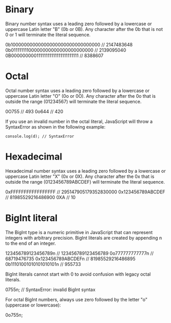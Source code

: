 # Binary
Binary number syntax uses a leading zero followed by a lowercase or uppercase Latin letter "B" (0b or 0B). Any character after the 0b that is not 0 or 1 will terminate the literal sequence.

0b10000000000000000000000000000000 // 2147483648
0b01111111100000000000000000000000 // 2139095040
0B00000000011111111111111111111111 // 8388607

# Octal
Octal number syntax uses a leading zero followed by a lowercase or uppercase Latin letter "O" (0o or 0O). Any character after the 0o that is outside the range (01234567) will terminate the literal sequence.

0O755 // 493
0o644 // 420

If you use an invalid number in the octal literal, JavaScript will throw a SyntaxError as shown in the following example:

```let d = 0o58;
console.log(d); // SyntaxError
```

# Hexadecimal
Hexadecimal number syntax uses a leading zero followed by a lowercase or uppercase Latin letter "X" (0x or 0X). Any character after the 0x that is outside the range (0123456789ABCDEF) will terminate the literal sequence.

0xFFFFFFFFFFFFFFFFF // 295147905179352830000
0x123456789ABCDEF   // 81985529216486900
0XA                 // 10

# BigInt literal
The BigInt type is a numeric primitive in JavaScript that can represent integers with arbitrary precision. BigInt literals are created by appending n to the end of an integer.

123456789123456789n     // 123456789123456789
0o777777777777n         // 68719476735
0x123456789ABCDEFn      // 81985529216486895
0b11101001010101010101n // 955733

BigInt literals cannot start with 0 to avoid confusion with legacy octal literals.

0755n; // SyntaxError: invalid BigInt syntax

For octal BigInt numbers, always use zero followed by the letter "o" (uppercase or lowercase):

0o755n;